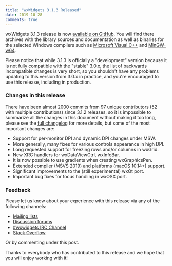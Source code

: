 ```yaml
---
title: "wxWidgets 3.1.3 Released"
date: 2019-10-28
comments: true
---
```


wxWidgets 3.1.3 release is now
[available on GitHub](https://github.com/wxWidgets/wxWidgets/releases/tag/v3.1.3).
You will find there archives with the library sources and documentation as
well as binaries for the selected Windows compilers such as [Microsoft Visual
C++](https://visualstudio.microsoft.com/) and [MinGW-w64](https://mingw-w64.org/).

Please notice that while 3.1.3 is officially a "development" version because
it is not fully compatible with the "stable" 3.0.x, the list of backwards
incompatible changes is very short, so you shouldn't have any problems
updating to this version from 3.0.x in practice, and you're encouraged to use
this release, including in production.

### Changes in this release

There have been almost 2000 commits from 97 unique contributors (52 with
multiple contributions) since 3.1.2 releases, so it is impossible to summarize
all the changes in this document without making it too long, please see the
[full changelog](https://raw.githubusercontent.com/wxWidgets/wxWidgets/v3.1.3/docs/changes.txt)
for more details, but some of the most important changes are:

- Support for per-monitor DPI and dynamic DPI changes under MSW.
- More generally, many fixes for various controls appearance in high DPI.
- Long requested support for freezing rows and/or columns in wxGrid.
- New XRC handlers for wxDataViewCtrl, wxInfoBar.
- It is now possible to use gradients when creating wxGraphicsPen.
- Extended compiler (MSVS 2019) and platforms (macOS 10.14+) support.
- Significant improvements to the (still experimental) wxQt port.
- Important bug fixes for focus handling in wxOSX port.


### Feedback

Please let us know about your experience with this release via any of the
following channels:

* [Mailing lists](https://www.wxwidgets.org/support/mailing-lists/)
* [Discussion forums](https://forums.wxwidgets.org/)
* [#wxwidgets IRC Channel](https://www.wxwidgets.org/support/irc/)
* [Stack Overflow](https://stackoverflow.com/questions/tagged/wxwidgets)
  
Or by commenting under this post.

Thanks to everybody who has contributed to this release and we hope that you
will enjoy working with it!
